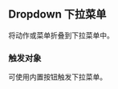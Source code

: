 <div class="demo-header">
<p class="overviewicon">
  <span class="wapi-form-usercontact"/>
</p>

## Dropdown 下拉菜单

<nova-uxlink widget-name="Dropdown"></nova-uxlink>

将动作或菜单折叠到下拉菜单中。

</div>

### 触发对象

可使用内置按钮触发下拉菜单。

<nova-demo-view link="dropdown/split-button"></nova-demo-view>

